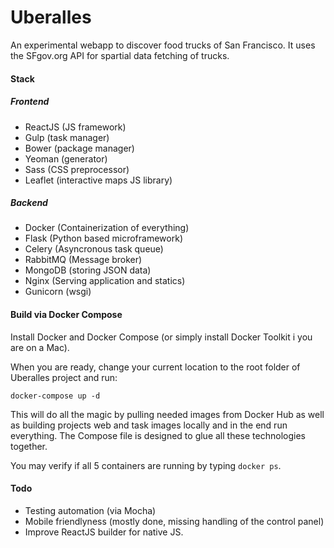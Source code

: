# Uberalles
An experimental webapp to discover food trucks of San Francisco. It uses the SFgov.org API for spartial data fetching of trucks.  

#### Stack

##### Frontend

- ReactJS (JS framework)
- Gulp (task manager)
- Bower (package manager)
- Yeoman (generator)
- Sass (CSS preprocessor)
- Leaflet (interactive maps JS library)

##### Backend
- Docker (Containerization of everything)
- Flask (Python based microframework)
- Celery (Asyncronous task queue)
- RabbitMQ (Message broker)
- MongoDB (storing JSON data)
- Nginx (Serving application and statics)
- Gunicorn (wsgi)

#### Build via Docker Compose

Install Docker and Docker Compose (or simply install Docker Toolkit i you are on a Mac).

When you are ready, change your current location to the root folder of Uberalles project and run:

`docker-compose up -d`

This will do all the magic by pulling needed images from Docker Hub as well as building projects web and task images locally and in the end run everything. The Compose file is designed to glue all these technologies together.

You may verify if all 5 containers are running by typing `docker ps`.


#### Todo
- Testing automation (via Mocha)
- Mobile friendlyness (mostly done, missing handling of the control panel)
- Improve ReactJS builder for native JS.

